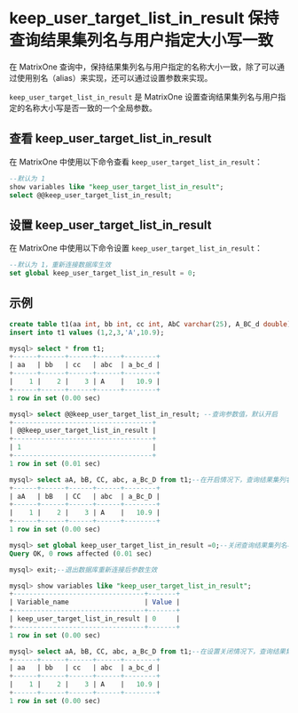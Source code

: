 # keep_user_target_list_in_result 保持查询结果集列名与用户指定大小写一致

在 MatrixOne 查询中，保持结果集列名与用户指定的名称大小一致，除了可以通过使用别名（alias）来实现，还可以通过设置参数来实现。

`keep_user_target_list_in_result` 是 MatrixOne 设置查询结果集列名与用户指定的名称大小写是否一致的一个全局参数。

## 查看 keep_user_target_list_in_result

在 MatrixOne 中使用以下命令查看 `keep_user_target_list_in_result`：

```sql
--默认为 1
show variables like "keep_user_target_list_in_result";
select @@keep_user_target_list_in_result;
```

## 设置 keep_user_target_list_in_result

在 MatrixOne 中使用以下命令设置 `keep_user_target_list_in_result`：

```sql
--默认为 1，重新连接数据库生效
set global keep_user_target_list_in_result = 0;
```

## 示例

```sql
create table t1(aa int, bb int, cc int, AbC varchar(25), A_BC_d double);
insert into t1 values (1,2,3,'A',10.9);

mysql> select * from t1; 
+------+------+------+------+--------+
| aa   | bb   | cc   | abc  | a_bc_d |
+------+------+------+------+--------+
|    1 |    2 |    3 | A    |   10.9 |
+------+------+------+------+--------+
1 row in set (0.00 sec)

mysql> select @@keep_user_target_list_in_result; --查询参数值，默认开启
+-----------------------------------+
| @@keep_user_target_list_in_result |
+-----------------------------------+
| 1                                 |
+-----------------------------------+
1 row in set (0.01 sec)

mysql> select aA, bB, CC, abc, a_Bc_D from t1;--在开启情况下，查询结果集列名与用户指定的名称大小写一致
+------+------+------+------+--------+
| aA   | bB   | CC   | abc  | a_Bc_D |
+------+------+------+------+--------+
|    1 |    2 |    3 | A    |   10.9 |
+------+------+------+------+--------+
1 row in set (0.00 sec)

mysql> set global keep_user_target_list_in_result =0;--关闭查询结果集列名与用户指定的名称大小一致设置
Query OK, 0 rows affected (0.01 sec)

mysql> exit;--退出数据库重新连接后参数生效

mysql> show variables like "keep_user_target_list_in_result";
+---------------------------------+-------+
| Variable_name                   | Value |
+---------------------------------+-------+
| keep_user_target_list_in_result | 0     |
+---------------------------------+-------+
1 row in set (0.00 sec)

mysql> select aA, bB, CC, abc, a_Bc_D from t1;--在设置关闭情况下，查询结果集列名与用户指定的名称大小写不一致
+------+------+------+------+--------+
| aa   | bb   | cc   | abc  | a_bc_d |
+------+------+------+------+--------+
|    1 |    2 |    3 | A    |   10.9 |
+------+------+------+------+--------+
1 row in set (0.00 sec)
```
